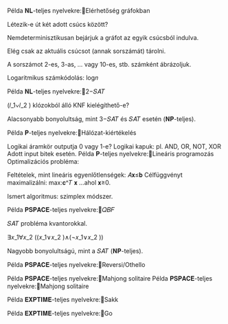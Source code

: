 Példa 𝐍𝐋-teljes nyelvekre:Elérhetőség gráfokban

Létezik-e út két adott csúcs között?

Nemdeterminisztikusan bejárjuk a gráfot az egyik csúcsból indulva.

Elég csak az aktuális csúcsot (annak sorszámát) tárolni.

A sorszámot 2-es, 3-as, … vagy 10-es, stb. számként ábrázoljuk.

Logaritmikus számkódolás: log⁡𝑛



Példa 𝐍𝐋-teljes nyelvekre:2−𝑆𝐴𝑇


(𝑙_1∨𝑙_2 ) klózokból álló KNF kielégíthető-e?

Alacsonyabb bonyolultság, mint 3−𝑆𝐴𝑇 és 𝑆𝐴𝑇 esetén (𝐍𝐏-teljes).

Példa 𝐏-teljes nyelvekre:Hálózat-kiértékelés

Logikai áramkör outputja 0 vagy 1-e?
Logikai kapuk: pl. AND, OR, NOT, XOR
Adott input bitek esetén.
Példa 𝐏-teljes nyelvekre:Lineáris programozás
Optimalizációs probléma:

Feltételek, mint lineáris egyenlőtlenségek:
𝐴𝐱≤𝐛
Célfüggvényt maximalizálni:
max:𝐜^𝑇 𝐱
…ahol 𝐱≥0.


Ismert algoritmus: szimplex módszer.

Példa 𝐏𝐒𝐏𝐀𝐂𝐄-teljes nyelvekre:𝑄𝐵𝐹

𝑆𝐴𝑇 probléma kvantorokkal.

∃𝑥_1∀𝑥_2 ((𝑥_1∨𝑥_2 )∧(¬𝑥_1∨𝑥_2 ))

Nagyobb bonyolultságú, mint a 𝑆𝐴𝑇 (𝐍𝐏-teljes).

Példa 𝐏𝐒𝐏𝐀𝐂𝐄-teljes nyelvekre:Reversi/Othello

Példa 𝐏𝐒𝐏𝐀𝐂𝐄-teljes nyelvekre:Mahjong solitaire
Példa 𝐏𝐒𝐏𝐀𝐂𝐄-teljes nyelvekre:Mahjong solitaire


Példa 𝐄𝐗𝐏𝐓𝐈𝐌𝐄-teljes nyelvekre:Sakk

Példa 𝐄𝐗𝐏𝐓𝐈𝐌𝐄-teljes nyelvekre:Go



